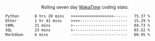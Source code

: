 <p align="center">Rolling seven day <a href="https://wakatime.com/@syrkis"/>WakaTime</a> coding stats:</p>
<!--START_SECTION:waka-->

```txt
Python       8 hrs 20 mins   >>>>>>>>>>>>>>>>>>>------   75.37 %
Other        1 hr 41 mins    >>>>---------------------   15.29 %
YAML         31 mins         >------------------------   04.73 %
SQL          23 mins         >------------------------   03.52 %
Markdown     6 mins          -------------------------   00.95 %
```

<!--END_SECTION:waka-->
